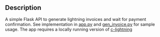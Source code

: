 ## Description

A simple Flask API to generate lightning invoices and wait for payment confirmation. See implementation in [app.py](./app,py) and [gen_invoice.py](./gen_invoice.py) for sample usage. The app requires a locally running version of [c-lightning](https://github.com/ElementsProject/lightning)
